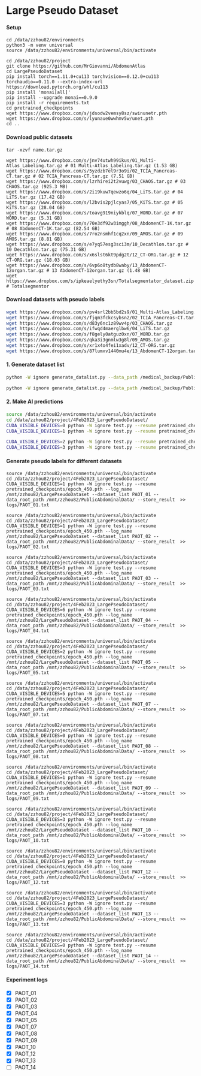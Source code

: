# Large Pseudo Dataset

#### Setup
```
cd /data/zzhou82/environments
python3 -m venv universal
source /data/zzhou82/environments/universal/bin/activate

cd /data/zzhou82/project
git clone https://github.com/MrGiovanni/AbdomenAtlas
cd LargePseudoDataset
pip install torch==1.11.0+cu113 torchvision==0.12.0+cu113 torchaudio==0.11.0 --extra-index-url https://download.pytorch.org/whl/cu113
pip install 'monai[all]'
pip install --upgrade monai==0.9.0
pip install -r requirements.txt
cd pretrained_checkpoints
wget https://www.dropbox.com/s/jdsodw2vemsy8sz/swinunetr.pth
wget https://www.dropbox.com/s/lyunaue0wwhmv5w/unet.pth
cd ..
```

#### Download public datasets

```tar -xzvf name.tar.gz```

```
wget https://www.dropbox.com/s/jnv74utwh99ikus/01_Multi-Atlas_Labeling.tar.gz # 01 Multi-Atlas_Labeling.tar.gz (1.53 GB)
wget https://www.dropbox.com/s/5yzdzb7el9r3o9i/02_TCIA_Pancreas-CT.tar.gz # 02 TCIA_Pancreas-CT.tar.gz (7.51 GB)
wget https://www.dropbox.com/s/lzrhirei2t2vuwg/03_CHAOS.tar.gz # 03 CHAOS.tar.gz (925.3 MB)
wget https://www.dropbox.com/s/2i19kuw7qewzo6q/04_LiTS.tar.gz # 04 LiTS.tar.gz (17.42 GB)
wget https://www.dropbox.com/s/l2bvis2pjlcyas7/05_KiTS.tar.gz # 05 KiTS.tar.gz (28.04 GB)
wget https://www.dropbox.com/s/toavg919niykblq/07_WORD.tar.gz # 07 WORD.tar.gz (5.31 GB)
wget https://www.dropbox.com/s/70e3df92w3imggh/08_AbdomenCT-1K.tar.gz # 08 AbdomenCT-1K.tar.gz (82.54 GB)
wget https://www.dropbox.com/s/7ro2nsmhf1cq2xn/09_AMOS.tar.gz # 09 AMOS.tar.gz (8.81 GB)
wget https://www.dropbox.com/s/e7yq57esg3sci3m/10_Decathlon.tar.gz # 10 Decathlon.tar.gz (75.31 GB)
wget https://www.dropbox.com/s/x6slst6kt9pdg2t/12_CT-ORG.tar.gz # 12 CT-ORG.tar.gz (18.03 GB)
wget https://www.dropbox.com/s/6vp6o8tydb8waby/13_AbdomenCT-12organ.tar.gz # 13 AbdomenCT-12organ.tar.gz (1.48 GB)
wget https://www.dropbox.com/s/ipkeaelyethy3sn/Totalsegmentator_dataset.zip # Totalsegmentor
```

#### Download datasets with pseudo labels

```bash
wget https://www.dropbox.com/s/pv4srl2bb5bd2s9/01_Multi-Atlas_Labeling.tar.gz
wget https://www.dropbox.com/s/fjqm3fckcsybsn2/02_TCIA_Pancreas-CT.tar.gz
wget https://www.dropbox.com/s/d83y6nc1z89wv4p/03_CHAOS.tar.gz
wget https://www.dropbox.com/s/ifwqd4maerglbw6/04_LiTS.tar.gz
wget https://www.dropbox.com/s/f8gely0atguz0xn/07_WORD.tar.gz
wget https://www.dropbox.com/s/qka3i3gnmlw3g8l/09_AMOS.tar.gz
wget https://www.dropbox.com/s/xr1x4o4fei1xadv/12_CT-ORG.tar.gz
wget https://www.dropbox.com/s/87lumxv1440mu4e/13_AbdomenCT-12organ.tar.gz
```

#### 1. Generate dataset list
```bash
python -W ignore generate_datalist.py --data_path /medical_backup/PublicAbdominalData --dataset_name 18_FLARE23 --folder imagesTr2200 labelsTr2200 --out ./dataset/dataset_list --save_file PAOT_18_wt_label.txt

python -W ignore generate_datalist.py --data_path /medical_backup/PublicAbdominalData --dataset_name 18_FLARE23 --folder unlabeledTr1800 --out ./dataset/dataset_list --save_file PAOT_18_wo_label.txt
```

#### 2. Make AI predictions
```bash
source /data/zzhou82/environments/universal/bin/activate
cd /data/zzhou82/project/4Feb2023_LargePseudoDataset/
CUDA_VISIBLE_DEVICES=0 python -W ignore test.py --resume pretrained_checkpoints/unet.pth --backbone unet --save_dir /data/zzhou82/project/LargePseudoDataset/outs --dataset_list PAOT_18_wt_label --data_root_path /medical_backup/PublicAbdominalData/ --original_label  --store_entropy --store_soft_pred --store_result >> logs/PAOT_18_wt_label_unet.txt
CUDA_VISIBLE_DEVICES=1 python -W ignore test.py --resume pretrained_checkpoints/unet.pth --backbone unet --save_dir /data/zzhou82/project/LargePseudoDataset/outs --dataset_list PAOT_18_wo_label --data_root_path /medical_backup/PublicAbdominalData/  --store_entropy --store_soft_pred --store_result >> logs/PAOT_18_wo_label_unet.txt

CUDA_VISIBLE_DEVICES=2 python -W ignore test.py --resume pretrained_checkpoints/swinunetr.pth --backbone swinunetr --save_dir /data/zzhou82/project/LargePseudoDataset/outs --dataset_list PAOT_18_wt_label --data_root_path /medical_backup/PublicAbdominalData/ --original_label  --store_entropy --store_soft_pred --store_result >> logs/PAOT_18_wt_label_swinunetr.txt
CUDA_VISIBLE_DEVICES=3 python -W ignore test.py --resume pretrained_checkpoints/swinunetr.pth --backbone swinunetr --save_dir /data/zzhou82/project/LargePseudoDataset/outs --dataset_list PAOT_18_wo_label --data_root_path /medical_backup/PublicAbdominalData/  --store_entropy --store_soft_pred --store_result >> logs/PAOT_18_wo_label_swinunetr.txt
```

#### Generate pseudo labels for different datasets

```
source /data/zzhou82/environments/universal/bin/activate
cd /data/zzhou82/project/4Feb2023_LargePseudoDataset/
CUDA_VISIBLE_DEVICES=1 python -W ignore test.py --resume pretrained_checkpoints/epoch_450.pth --log_name /mnt/zzhou82/LargePseudoDataset --dataset_list PAOT_01 --data_root_path /mnt/zzhou82/PublicAbdominalData/ --store_result  >> logs/PAOT_01.txt

source /data/zzhou82/environments/universal/bin/activate
cd /data/zzhou82/project/4Feb2023_LargePseudoDataset/
CUDA_VISIBLE_DEVICES=1 python -W ignore test.py --resume pretrained_checkpoints/epoch_450.pth --log_name /mnt/zzhou82/LargePseudoDataset --dataset_list PAOT_02 --data_root_path /mnt/zzhou82/PublicAbdominalData/ --store_result  >> logs/PAOT_02.txt

source /data/zzhou82/environments/universal/bin/activate
cd /data/zzhou82/project/4Feb2023_LargePseudoDataset/
CUDA_VISIBLE_DEVICES=3 python -W ignore test.py --resume pretrained_checkpoints/epoch_450.pth --log_name /mnt/zzhou82/LargePseudoDataset --dataset_list PAOT_03 --data_root_path /mnt/zzhou82/PublicAbdominalData/ --store_result  >> logs/PAOT_03.txt

source /data/zzhou82/environments/universal/bin/activate
cd /data/zzhou82/project/4Feb2023_LargePseudoDataset/
CUDA_VISIBLE_DEVICES=6 python -W ignore test.py --resume pretrained_checkpoints/epoch_450.pth --log_name /mnt/zzhou82/LargePseudoDataset --dataset_list PAOT_04 --data_root_path /mnt/zzhou82/PublicAbdominalData/ --store_result  >> logs/PAOT_04.txt

source /data/zzhou82/environments/universal/bin/activate
cd /data/zzhou82/project/4Feb2023_LargePseudoDataset/
CUDA_VISIBLE_DEVICES=2 python -W ignore test.py --resume pretrained_checkpoints/epoch_450.pth --log_name /mnt/zzhou82/LargePseudoDataset --dataset_list PAOT_05 --data_root_path /mnt/zzhou82/PublicAbdominalData/ --store_result  >> logs/PAOT_05.txt

source /data/zzhou82/environments/universal/bin/activate
cd /data/zzhou82/project/4Feb2023_LargePseudoDataset/
CUDA_VISIBLE_DEVICES=5 python -W ignore test.py --resume pretrained_checkpoints/epoch_450.pth --log_name /mnt/zzhou82/LargePseudoDataset --dataset_list PAOT_07 --data_root_path /mnt/zzhou82/PublicAbdominalData/ --store_result  >> logs/PAOT_07.txt

source /data/zzhou82/environments/universal/bin/activate
cd /data/zzhou82/project/4Feb2023_LargePseudoDataset/
CUDA_VISIBLE_DEVICES=0 python -W ignore test.py --resume pretrained_checkpoints/epoch_450.pth --log_name /mnt/zzhou82/LargePseudoDataset --dataset_list PAOT_08 --data_root_path /mnt/zzhou82/PublicAbdominalData/ --store_result  >> logs/PAOT_08.txt

source /data/zzhou82/environments/universal/bin/activate
cd /data/zzhou82/project/4Feb2023_LargePseudoDataset/
CUDA_VISIBLE_DEVICES=1 python -W ignore test.py --resume pretrained_checkpoints/epoch_450.pth --log_name /mnt/zzhou82/LargePseudoDataset --dataset_list PAOT_09 --data_root_path /mnt/zzhou82/PublicAbdominalData/ --store_result  >> logs/PAOT_09.txt

source /data/zzhou82/environments/universal/bin/activate
cd /data/zzhou82/project/4Feb2023_LargePseudoDataset/
CUDA_VISIBLE_DEVICES=3 python -W ignore test.py --resume pretrained_checkpoints/epoch_450.pth --log_name /mnt/zzhou82/LargePseudoDataset --dataset_list PAOT_10 --data_root_path /mnt/zzhou82/PublicAbdominalData/ --store_result  >> logs/PAOT_10.txt

source /data/zzhou82/environments/universal/bin/activate
cd /data/zzhou82/project/4Feb2023_LargePseudoDataset/
CUDA_VISIBLE_DEVICES=0 python -W ignore test.py --resume pretrained_checkpoints/epoch_450.pth --log_name /mnt/zzhou82/LargePseudoDataset --dataset_list PAOT_12 --data_root_path /mnt/zzhou82/PublicAbdominalData/ --store_result  >> logs/PAOT_12.txt

source /data/zzhou82/environments/universal/bin/activate
cd /data/zzhou82/project/4Feb2023_LargePseudoDataset/
CUDA_VISIBLE_DEVICES=3 python -W ignore test.py --resume pretrained_checkpoints/epoch_450.pth --log_name /mnt/zzhou82/LargePseudoDataset --dataset_list PAOT_13 --data_root_path /mnt/zzhou82/PublicAbdominalData/ --store_result  >> logs/PAOT_13.txt

source /data/zzhou82/environments/universal/bin/activate
cd /data/zzhou82/project/4Feb2023_LargePseudoDataset/
CUDA_VISIBLE_DEVICES=0 python -W ignore test.py --resume pretrained_checkpoints/epoch_450.pth --log_name /mnt/zzhou82/LargePseudoDataset --dataset_list PAOT_14 --data_root_path /mnt/zzhou82/PublicAbdominalData/ --store_result  >> logs/PAOT_14.txt
```

#### Experiment logs

- [x] PAOT_01
- [x] PAOT_02
- [x] PAOT_03
- [x] PAOT_04
- [x] PAOT_05
- [x] PAOT_07
- [x] PAOT_08
- [x] PAOT_09
- [x] PAOT_10
- [x] PAOT_12
- [x] PAOT_13
- [ ] PAOT_14
